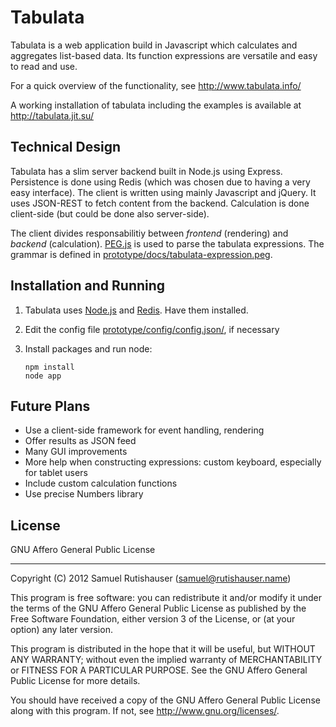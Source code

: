 # Tabulata

Tabulata is a web application build in Javascript which calculates and aggregates list-based data. Its function expressions are versatile and easy to read and use.

For a quick overview of the functionality, see http://www.tabulata.info/

A working installation of tabulata including the examples is available at http://tabulata.jit.su/

## Technical Design

Tabulata has a slim server backend built in Node.js using Express. Persistence is done using Redis (which was chosen due to having a very easy interface). The client is written using mainly Javascript and jQuery. It uses JSON-REST to fetch content from the backend. Calculation is done client-side (but could be done also server-side). 

The client divides responsabilitiy between *frontend* (rendering) and *backend* (calculation). [PEG.js](http://pegjs.majda.cz/) is used to parse the tabulata expressions. The grammar is defined in <a href="prototype/docs/tabulata-expression.peg">prototype/docs/tabulata-expression.peg</a>.


## Installation and Running

1. Tabulata uses [Node.js](http://nodejs.org/) and [Redis](http://redis.io/). Have them installed.
1. Edit the config file <a href="prototype/config/config.json">prototype/config/config.json/</a>, if necessary
1. Install packages and run node:

   ```
   npm install
   node app
   ```

## Future Plans

+ Use a client-side framework for event handling, rendering
+ Offer results as JSON feed
+ Many GUI improvements
+ More help when constructing expressions: custom keyboard, especially for tablet users
+ Include custom calculation functions
+ Use precise Numbers library

## License

GNU Affero General Public License

----------------

Copyright (C) 2012 Samuel Rutishauser (samuel@rutishauser.name)

This program is free software: you can redistribute it and/or modify
it under the terms of the GNU Affero General Public License as
published by the Free Software Foundation, either version 3 of the
License, or (at your option) any later version.

This program is distributed in the hope that it will be useful,
but WITHOUT ANY WARRANTY; without even the implied warranty of
MERCHANTABILITY or FITNESS FOR A PARTICULAR PURPOSE.  See the
GNU Affero General Public License for more details.

You should have received a copy of the GNU Affero General Public License
along with this program.  If not, see <http://www.gnu.org/licenses/>.
